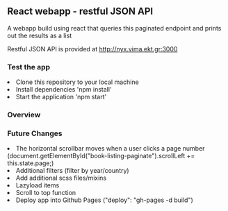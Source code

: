 ## React webapp - restful JSON API

A webapp build using react that queries this paginated endpoint and prints out the results as a list

Restful JSON API is provided at http://nyx.vima.ekt.gr:3000

### Test the app

<li>Clone this repository to your local machine</li>
<li>Install dependencies 'npm install'</li>
<li>Start the application 'npm start'</li>

### Overview



### Future Changes
<li>The horizontal scrollbar moves when a user clicks a page number (document.getElementById("book-listing-paginate").scrollLeft += this.state.page;)</li>
<li>Additional filters (filter by year/country)</li>
<li>Add additional scss files/mixins</li>
<li>Lazyload items</li>
<li>Scroll to top function</li>
<li>Deploy app into Github Pages ("deploy": "gh-pages -d build")</li>
